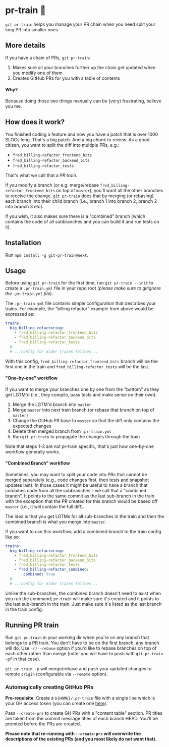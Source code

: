 # pr-train 🚃

`git pr-train` helps you manage your PR chain when you need split your long PR into smaller ones.

## More details

If you have a chain of PRs, `git pr-train`:

1. Makes sure all your branches further up the chain get updated when you modify one of them
2. Creates GitHub PRs for you with a table of contents

#### Why?

Because doing those two things manually can be (very) frustrating, believe you me.

## How does it work?

You finished coding a feature and now you have a patch that is over 1000 SLOCs long. That's a big patch. And a big chunk to review. As a good citizen, you want to split the diff into multiple PRs, e.g.:

- `fred_billing-refactor_frontend_bits`
- `fred_billing-refactor_backend_bits`
- `fred_billing-refactor_tests`

That's what we call that a _PR train_.

If you modify a branch (or e.g. merge/rebase `fred_billing-refactor_frontend_bits` on top of `master`), you'll want all the other branches to receive the change. `git pr-train` does that by merging (or rebasing) each branch into their child branch (i.e., branch 1 into branch 2, branch 2 into branch 3 etc).

If you wish, it also makes sure there is a "combined" branch (which contains the code of all subbranches and you can build it and run tests on it).

## Installation

Run `npm install -g git-pr-train@next`.

## Usage

Before using `git pr-train` for the first time, run `git pr-train --init` to create a `.pr-train.yml` file in your repo root (_please make sure to gitignore the `.pr-train.yml` file_).

The `.pr-train.yml` file contains simple configuration that describes your trains. For example, the "billing refactor" example from above would be expressed as:

```yml
trains:
  big billing refactoring:
    - fred_billing-refactor_frontend_bits
    - fred_billing-refactor_backend_bits
    - fred_billing-refactor_tests
  #
  # ...config for older trains follows...
```

With this config, `fred_billing-refactor_frontend_bits` branch will be the first one in the train and `fred_billing-refactor_tests` will be the last.

#### "One-by-one" workflow
If you want to merge your branches one by one from the "bottom" as they get LGTM'd (i.e., they compile, pass tests and make sense on their own):
 1. Merge the LGTM'd branch into `master`
 2. Merge `master` into next train branch (or rebase that branch on top of `master`)
 3. Change the GitHub PR base to `master` so that the diff only contains the expected changes
 4. Delete then merged branch from `.pr-train.yml`
 5. Run `git pr-train` to propagate the changes through the train
 
Note that steps 1-3 are not pr-train specific, that's just how one-by-one workflow generally works.

#### "Combined Branch" workflow

Sometimes, you may want to split your code into PRs that cannot be merged separately (e.g., code changes first, then tests and snapshot updates last). In those cases it might be useful to have a branch that combines code from all the subbranches - we call that a "combined branch". It points to the same commit as the last sub-branch in the train with the exception that the PR created for this branch would be based off `master` (i.e., it will contain the full diff).

The idea is that you get LGTMs for all sub-branches in the train and then the combined branch is what you merge into `master`.

If you want to use this workflow, add a combined branch to the train config like so:

```yml
trains:
  big billing refactoring:
    - fred_billing-refactor_frontend_bits
    - fred_billing-refactor_backend_bits
    - fred_billing-refactor_tests
    - fred_billing-refactor_combined:
        combined: true
  #
  # ...config for older trains follows...
```

Unlike the sub-branches, the combined branch doesn't need to exist when you run the command; `pr-train` will make sure it's created and it points to the last sub-branch in the train. Just make sure it's listed as the last branch in the train config.

## Running PR train

Run `git pr-train` in your working dir when you're on any branch that belongs to a PR train. You don't have to be on the first branch, any branch will do. Use `-r/--rebase` option if you'd like to rebase branches on top of each other rather than merge (note: you will have to push with `git pr-train -pf` in that case).

`git pr-train -p` will merge/rebase and push your updated changes to remote `origin` (configurable via `--remote` option).

### Automagically creating GitHub PRs

**Pre-requisite**: Create a `${HOME}/.pr-train` file with a single line which is your GH access token (you can create one [here](https://github.com/settings/tokens)).

Pass `--create-prs` to create GH PRs with a "content table" section. PR titles are taken from the commit message titles of each branch HEAD. You'll be promted before the PRs are created.

**Please note that re-running with `--create-prs` will overwrite the descriptions of the existing PRs (and you most likely do not want that).**
